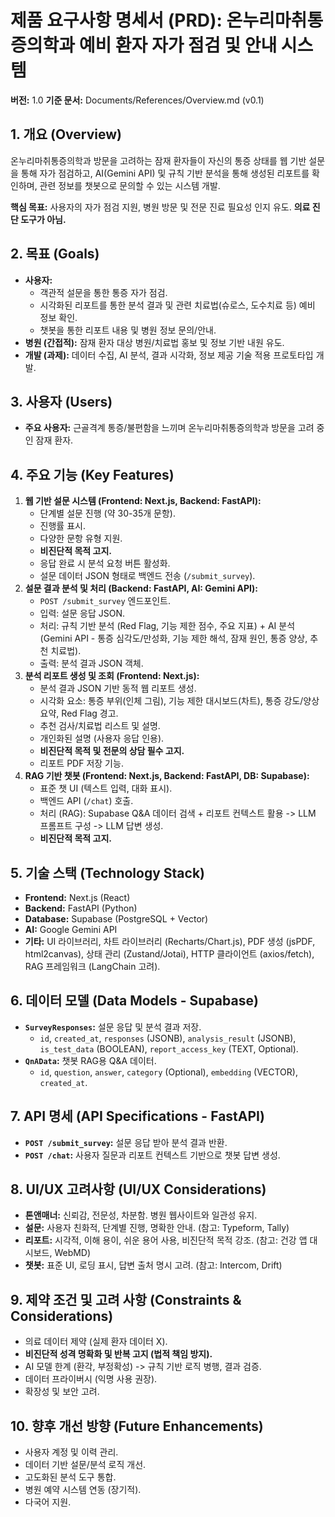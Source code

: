 # 제품 요구사항 명세서 (PRD): 온누리마취통증의학과 예비 환자 자가 점검 및 안내 시스템

**버전:** 1.0
**기준 문서:** Documents/References/Overview.md (v0.1)

## 1. 개요 (Overview)

온누리마취통증의학과 방문을 고려하는 잠재 환자들이 자신의 통증 상태를 웹 기반 설문을 통해 자가 점검하고, AI(Gemini API) 및 규칙 기반 분석을 통해 생성된 리포트를 확인하며, 관련 정보를 챗봇으로 문의할 수 있는 시스템 개발.

**핵심 목표:** 사용자의 자가 점검 지원, 병원 방문 및 전문 진료 필요성 인지 유도. **의료 진단 도구가 아님.**

## 2. 목표 (Goals)

-   **사용자:**
    -   객관적 설문을 통한 통증 자가 점검.
    -   시각화된 리포트를 통한 분석 결과 및 관련 치료법(슈로스, 도수치료 등) 예비 정보 확인.
    -   챗봇을 통한 리포트 내용 및 병원 정보 문의/안내.
-   **병원 (간접적):** 잠재 환자 대상 병원/치료법 홍보 및 정보 기반 내원 유도.
-   **개발 (과제):** 데이터 수집, AI 분석, 결과 시각화, 정보 제공 기술 적용 프로토타입 개발.

## 3. 사용자 (Users)

-   **주요 사용자:** 근골격계 통증/불편함을 느끼며 온누리마취통증의학과 방문을 고려 중인 잠재 환자.

## 4. 주요 기능 (Key Features)

1.  **웹 기반 설문 시스템 (Frontend: Next.js, Backend: FastAPI):**
    -   단계별 설문 진행 (약 30-35개 문항).
    -   진행률 표시.
    -   다양한 문항 유형 지원.
    -   **비진단적 목적 고지.**
    -   응답 완료 시 분석 요청 버튼 활성화.
    -   설문 데이터 JSON 형태로 백엔드 전송 (`/submit_survey`).
2.  **설문 결과 분석 및 처리 (Backend: FastAPI, AI: Gemini API):**
    -   `POST /submit_survey` 엔드포인트.
    -   입력: 설문 응답 JSON.
    -   처리: 규칙 기반 분석 (Red Flag, 기능 제한 점수, 주요 지표) + AI 분석 (Gemini API - 통증 심각도/만성화, 기능 제한 해석, 잠재 원인, 통증 양상, 추천 치료법).
    -   출력: 분석 결과 JSON 객체.
3.  **분석 리포트 생성 및 조회 (Frontend: Next.js):**
    -   분석 결과 JSON 기반 동적 웹 리포트 생성.
    -   시각화 요소: 통증 부위(인체 그림), 기능 제한 대시보드(차트), 통증 강도/양상 요약, Red Flag 경고.
    -   추천 검사/치료법 리스트 및 설명.
    -   개인화된 설명 (사용자 응답 인용).
    -   **비진단적 목적 및 전문의 상담 필수 고지.**
    -   리포트 PDF 저장 기능.
4.  **RAG 기반 챗봇 (Frontend: Next.js, Backend: FastAPI, DB: Supabase):**
    -   표준 챗 UI (텍스트 입력, 대화 표시).
    -   백엔드 API (`/chat`) 호출.
    -   처리 (RAG): Supabase Q&A 데이터 검색 + 리포트 컨텍스트 활용 -> LLM 프롬프트 구성 -> LLM 답변 생성.
    -   **비진단적 목적 고지.**

## 5. 기술 스택 (Technology Stack)

-   **Frontend:** Next.js (React)
-   **Backend:** FastAPI (Python)
-   **Database:** Supabase (PostgreSQL + Vector)
-   **AI:** Google Gemini API
-   **기타:** UI 라이브러리, 차트 라이브러리 (Recharts/Chart.js), PDF 생성 (jsPDF, html2canvas), 상태 관리 (Zustand/Jotai), HTTP 클라이언트 (axios/fetch), RAG 프레임워크 (LangChain 고려).

## 6. 데이터 모델 (Data Models - Supabase)

-   **`SurveyResponses`:** 설문 응답 및 분석 결과 저장.
    -   `id`, `created_at`, `responses` (JSONB), `analysis_result` (JSONB), `is_test_data` (BOOLEAN), `report_access_key` (TEXT, Optional).
-   **`QnAData`:** 챗봇 RAG용 Q&A 데이터.
    -   `id`, `question`, `answer`, `category` (Optional), `embedding` (VECTOR), `created_at`.

## 7. API 명세 (API Specifications - FastAPI)

-   **`POST /submit_survey`:** 설문 응답 받아 분석 결과 반환.
-   **`POST /chat`:** 사용자 질문과 리포트 컨텍스트 기반으로 챗봇 답변 생성.

## 8. UI/UX 고려사항 (UI/UX Considerations)

-   **톤앤매너:** 신뢰감, 전문성, 차분함. 병원 웹사이트와 일관성 유지.
-   **설문:** 사용자 친화적, 단계별 진행, 명확한 안내. (참고: Typeform, Tally)
-   **리포트:** 시각적, 이해 용이, 쉬운 용어 사용, 비진단적 목적 강조. (참고: 건강 앱 대시보드, WebMD)
-   **챗봇:** 표준 UI, 로딩 표시, 답변 출처 명시 고려. (참고: Intercom, Drift)

## 9. 제약 조건 및 고려 사항 (Constraints & Considerations)

-   의료 데이터 제약 (실제 환자 데이터 X).
-   **비진단적 성격 명확화 및 반복 고지 (법적 책임 방지).**
-   AI 모델 한계 (환각, 부정확성) -> 규칙 기반 로직 병행, 결과 검증.
-   데이터 프라이버시 (익명 사용 권장).
-   확장성 및 보안 고려.

## 10. 향후 개선 방향 (Future Enhancements)

-   사용자 계정 및 이력 관리.
-   데이터 기반 설문/분석 로직 개선.
-   고도화된 분석 도구 통합.
-   병원 예약 시스템 연동 (장기적).
-   다국어 지원.
